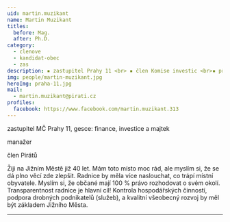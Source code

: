 ```yaml
---
uid: martin.muzikant
name: Martin Muzikant
titles:
  before: Mag.
  after: Ph.D.
category:
  - clenove
  - kandidat-obec
  - zas
description: ▪ zastupitel Prahy 11 <br> ▪ člen Komise investic <br>▪ předseda Komise pro dotace a EU fondů <br>▪ člen Komise pro správu majetku a podporu podnikání <br>▪ místopředseda Finančního výboru <br>▪ člen dozorčí rady Jihoměstská majetková 
img: people/martin-muzikant.jpg
heroImg: praha-11.jpg
mail:
  - martin.muzikant@pirati.cz
profiles:
  facebook: https://www.facebook.com/martin.muzikant.313
---
```


zastupitel MČ Prahy 11, gesce: finance, investice a majtek

manažer

člen Pirátů


Žiji na Jižním Městě již 40 let. Mám toto místo moc rád, ale myslím si, že se dá plno věcí zde zlepšit. Radnice by měla více naslouchat, co trápí místní obyvatele. Myslím si, že občané mají 100 % právo rozhodovat o svém okolí. Transparentnost radnice je hlavní cíl! Kontrola hospodářských činností, podpora drobných podnikatelů (služeb), a kvalitní všeobecný rozvoj by měl být základem Jižního Města.


---

